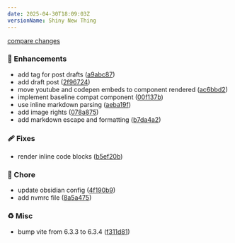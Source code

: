 ```yaml
---
date: 2025-04-30T18:09:03Z
versionName: Shiny New Thing
---
```


[compare changes](https://github.com/madcampos/madcampos/compare/v4.5.0...v4.6.0)

### 🚀 Enhancements

- add tag for post drafts ([a9abc87](https://github.com/madcampos/madcampos/commit/a9abc87))
- add draft post ([2f96724](https://github.com/madcampos/madcampos/commit/2f96724))
- move youtube and codepen embeds to component rendered ([ac6bbd2](https://github.com/madcampos/madcampos/commit/ac6bbd2))
- implement baseline compat component ([00f137b](https://github.com/madcampos/madcampos/commit/00f137b))
- use inline markdown parsing ([aeba19f](https://github.com/madcampos/madcampos/commit/aeba19f))
- add image rights ([078a875](https://github.com/madcampos/madcampos/commit/078a875))
- add markdown escape and formatting ([b7da4a2](https://github.com/madcampos/madcampos/commit/b7da4a2))

### 🩹 Fixes

- render inline code blocks ([b5ef20b](https://github.com/madcampos/madcampos/commit/b5ef20b))

### 🏡 Chore

- update obsidian config ([4f190b9](https://github.com/madcampos/madcampos/commit/4f190b9))
- add nvmrc file ([8a5a475](https://github.com/madcampos/madcampos/commit/8a5a475))

### ♻️ Misc

- bump vite from 6.3.3 to 6.3.4 ([f311d81](https://github.com/madcampos/madcampos/commit/f311d81))
